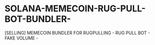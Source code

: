 # SOLANA-MEMECOIN-RUG-PULL-BOT-BUNDLER-
 [SELLING] MEMECOIN BUNDLER FOR RUGPULLING - RUG PULL BOT - FAKE VOLUME - 
